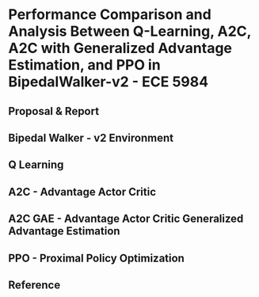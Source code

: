 # Performance Comparison and Analysis Between Q-Learning, A2C, A2C with Generalized Advantage Estimation, and PPO in BipedalWalker-v2 - ECE 5984

## Proposal & Report

## Bipedal Walker - v2 Environment

## Q Learning

## A2C - Advantage Actor Critic

## A2C GAE - Advantage Actor Critic Generalized Advantage Estimation

## PPO - Proximal Policy Optimization

## Reference